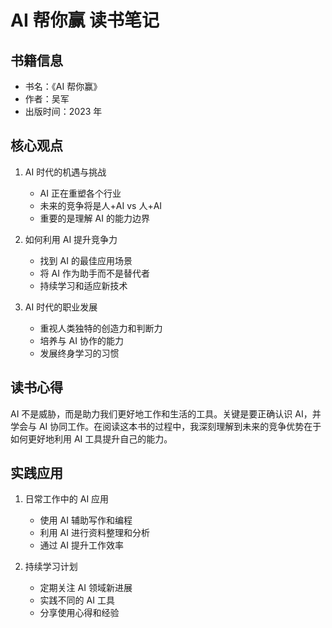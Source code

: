 # AI 帮你赢 读书笔记

## 书籍信息

- 书名：《AI 帮你赢》
- 作者：吴军
- 出版时间：2023 年

## 核心观点

1. AI 时代的机遇与挑战

   - AI 正在重塑各个行业
   - 未来的竞争将是人+AI vs 人+AI
   - 重要的是理解 AI 的能力边界

2. 如何利用 AI 提升竞争力

   - 找到 AI 的最佳应用场景
   - 将 AI 作为助手而不是替代者
   - 持续学习和适应新技术

3. AI 时代的职业发展
   - 重视人类独特的创造力和判断力
   - 培养与 AI 协作的能力
   - 发展终身学习的习惯

## 读书心得

AI 不是威胁，而是助力我们更好地工作和生活的工具。关键是要正确认识 AI，并学会与 AI 协同工作。在阅读这本书的过程中，我深刻理解到未来的竞争优势在于如何更好地利用 AI 工具提升自己的能力。

## 实践应用

1. 日常工作中的 AI 应用

   - 使用 AI 辅助写作和编程
   - 利用 AI 进行资料整理和分析
   - 通过 AI 提升工作效率

2. 持续学习计划
   - 定期关注 AI 领域新进展
   - 实践不同的 AI 工具
   - 分享使用心得和经验
